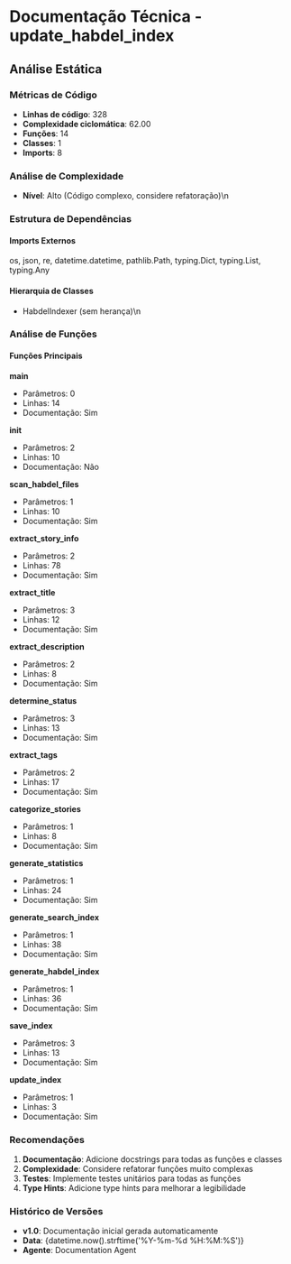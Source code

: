 # Documentação Técnica - update_habdel_index

## Análise Estática

### Métricas de Código
- **Linhas de código**: 328
- **Complexidade ciclomática**: 62.00
- **Funções**: 14
- **Classes**: 1
- **Imports**: 8

### Análise de Complexidade
- **Nível**: Alto (Código complexo, considere refatoração)\n
### Estrutura de Dependências

#### Imports Externos
os, json, re, datetime.datetime, pathlib.Path, typing.Dict, typing.List, typing.Any

#### Hierarquia de Classes
- HabdelIndexer (sem herança)\n
### Análise de Funções

#### Funções Principais
**main**
- Parâmetros: 0
- Linhas: 14
- Documentação: Sim

**__init__**
- Parâmetros: 2
- Linhas: 10
- Documentação: Não

**scan_habdel_files**
- Parâmetros: 1
- Linhas: 10
- Documentação: Sim

**extract_story_info**
- Parâmetros: 2
- Linhas: 78
- Documentação: Sim

**extract_title**
- Parâmetros: 3
- Linhas: 12
- Documentação: Sim

**extract_description**
- Parâmetros: 2
- Linhas: 8
- Documentação: Sim

**determine_status**
- Parâmetros: 3
- Linhas: 13
- Documentação: Sim

**extract_tags**
- Parâmetros: 2
- Linhas: 17
- Documentação: Sim

**categorize_stories**
- Parâmetros: 1
- Linhas: 8
- Documentação: Sim

**generate_statistics**
- Parâmetros: 1
- Linhas: 24
- Documentação: Sim

**generate_search_index**
- Parâmetros: 1
- Linhas: 38
- Documentação: Sim

**generate_habdel_index**
- Parâmetros: 1
- Linhas: 36
- Documentação: Sim

**save_index**
- Parâmetros: 3
- Linhas: 13
- Documentação: Sim

**update_index**
- Parâmetros: 1
- Linhas: 3
- Documentação: Sim

### Recomendações

1. **Documentação**: Adicione docstrings para todas as funções e classes
2. **Complexidade**: Considere refatorar funções muito complexas
3. **Testes**: Implemente testes unitários para todas as funções
4. **Type Hints**: Adicione type hints para melhorar a legibilidade

### Histórico de Versões

- **v1.0**: Documentação inicial gerada automaticamente
- **Data**: {datetime.now().strftime('%Y-%m-%d %H:%M:%S')}
- **Agente**: Documentation Agent

